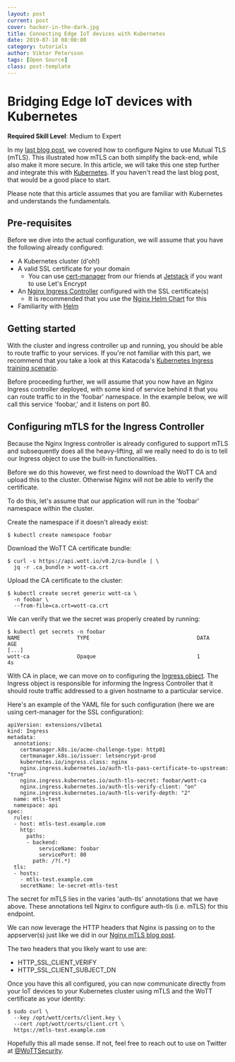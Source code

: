 ```yaml
---
layout: post
current: post
cover: hacker-in-the-dark.jpg
title: Connecting Edge IoT devices with Kubernetes
date: 2019-07-18 08:00:00
category: tutorials
author: Viktor Petersson
tags: [Open Source]
class: post-template
---
```


# Bridging Edge IoT devices with Kubernetes

**Required Skill Level**: Medium to Expert

In my [last blog post]({{site.url}}/blog/tutorials/2019/07/15/mtls-with-nginx), we covered how to configure Nginx to use Mutual TLS (mTLS). This illustrated how mTLS can both simplify the back-end, while also make it more secure. In this article, we will take this one step further and integrate this with [Kubernetes](https://kubernetes.io/). If you haven't read the last blog post, that would be a good place to start.

Please note that this article assumes that you are familiar with Kubernetes and understands the fundamentals.

## Pre-requisites

Before we dive into the actual configuration, we will assume that you have the following already configured:

 * A Kubernetes cluster (d'oh!)
 * A valid SSL certificate for your domain
   * You can use [cert-manager](https://github.com/jetstack/cert-manager/) from our friends at [Jetstack](https://www.jetstack.io/) if you want to use Let's Encrypt
 * An [Nginx Ingress Controller](https://github.com/kubernetes/ingress-nginx) configured with the SSL certificate(s)
   * It is recommended that you use the [Nginx Helm Chart](https://github.com/helm/charts/tree/master/stable/nginx-ingress) for this
 * Familiarity with [Helm](https://helm.sh/)

## Getting started

With the cluster and ingress controller up and running, you should be able to route traffic to your services. If you're not familiar with this part, we recommend that you take a look at this Katacoda's [Kubernetes Ingress training scenario](https://www.katacoda.com/courses/kubernetes/create-kubernetes-ingress-routes).

Before proceeding further, we will assume that you now have an Nginx Ingress controller deployed, with some kind of service behind it that you can route traffic to in the 'foobar' namespace. In the example below, we will call this service 'foobar,' and it listens on port 80.

## Configuring mTLS for the Ingress Controller

Because the Nginx Ingress controller is already configured to support mTLS and subsequently does all the heavy-lifting, all we really need to do is to tell our Ingress object to use the built-in functionalities.

Before we do this however, we first need to download the WoTT CA and upload this to the cluster. Otherwise Nginx will not be able to verify the certificate.

To do this, let's assume that our application will run in the 'foobar' namespace within the cluster.


Create the namespace if it doesn't already exist:

```
$ kubectl create namespace foobar
```

Download the WoTT CA certificate bundle:
```
$ curl -s https://api.wott.io/v0.2/ca-bundle | \
  jq -r .ca_bundle > wott-ca.crt
```

Upload the CA certificate to the cluster:

```
$ kubectl create secret generic wott-ca \
  -n foobar \
  --from-file=ca.crt=wott-ca.crt
```

We can verify that we the secret was properly created by running:

```
$ kubectl get secrets -n foobar
NAME                  TYPE                                  DATA      AGE
[...]
wott-ca               Opaque                                1         4s
```

With CA in place, we can move on to configuring the [Ingress object](https://kubernetes.io/docs/concepts/services-networking/ingress/). The Ingress object is responsible for informing the Ingress Controller that it should route traffic addressed to a given hostname to a particular service.

Here's an example of the YAML file for such configuration (here we are using cert-manager for the SSL configuration):

```
apiVersion: extensions/v1beta1
kind: Ingress
metadata:
  annotations:
    certmanager.k8s.io/acme-challenge-type: http01
    certmanager.k8s.io/issuer: letsencrypt-prod
    kubernetes.io/ingress.class: nginx
    nginx.ingress.kubernetes.io/auth-tls-pass-certificate-to-upstream: "true"
    nginx.ingress.kubernetes.io/auth-tls-secret: foobar/wott-ca
    nginx.ingress.kubernetes.io/auth-tls-verify-client: "on"
    nginx.ingress.kubernetes.io/auth-tls-verify-depth: "2"
  name: mtls-test
  namespace: api
spec:
  rules:
  - host: mtls-test.example.com
    http:
      paths:
      - backend:
          serviceName: foobar
          servicePort: 80
        path: /?(.*)
  tls:
  - hosts:
    - mtls-test.example.com
    secretName: le-secret-mtls-test
```

The secret for mTLS lies in the varies 'auth-tls' annotations that we have above. These annotations tell Nginx to configure auth-tls (i.e. mTLS) for this endpoint.

We can now leverage the HTTP headers that Nginx is passing on to the appserver(s) just like we did in our [Nginx mTLS blog post]({{site.url}}/blog/tutorials/2019/07/15/mtls-with-nginx).

The two headers that you likely want to use are:

 * HTTP_SSL_CLIENT_VERIFY
 * HTTP_SSL_CLIENT_SUBJECT_DN

Once you have this all configured, you can now communicate directly from your IoT devices to your Kubernetes cluster using mTLS and the WoTT certificate as your identity:

```
$ sudo curl \
  --key /opt/wott/certs/client.key \
  --cert /opt/wott/certs/client.crt \
  https://mtls-test.example.com
```

Hopefully this all made sense. If not, feel free to reach out to use on Twitter at [@WoTTSecurity](https://twitter.com/wottsecurity).
